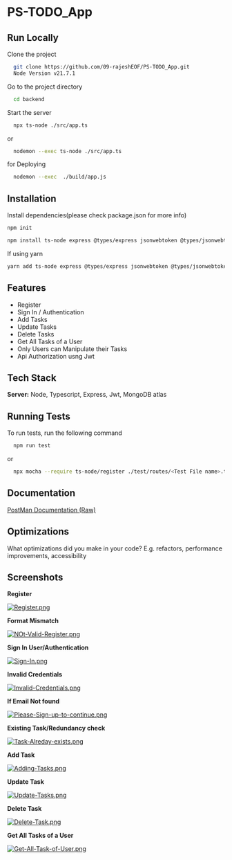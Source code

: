 
# PS-TODO_App




## Run Locally

Clone the project

```bash
  git clone https://github.com/09-rajeshEOF/PS-TODO_App.git
  Node Version v21.7.1
```


Go to the project directory

```bash
  cd backend
```


Start the server

```bash
  npx ts-node ./src/app.ts
```
  or
```bash
  nodemon --exec ts-node ./src/app.ts
```
for Deploying
```bash
  nodemon --exec  ./build/app.js
```


## Installation

Install dependencies(please check package.json for more info)

```bash
npm init

npm install ts-node express @types/express jsonwebtoken @types/jsonwebtoken mocha @types/mocha chai @types/chai supertest @types/supertest mongoose @types/mongoose
```
If using yarn 

```bash
yarn add ts-node express @types/express jsonwebtoken @types/jsonwebtoken mocha @types/mocha chai @types/chai supertest @types/supertest mongoose @types/mongoose
```

    
## Features

- Register
- Sign In / Authentication
- Add Tasks
- Update Tasks
- Delete Tasks
- Get All Tasks of a User
- Only Users can Manipulate their Tasks
- Api Authorization usng Jwt




## Tech Stack


**Server:** Node, Typescript, Express, Jwt, MongoDB atlas 


## Running Tests

To run tests, run the following command

```bash
  npm run test
```
or
```bash
  npx mocha --require ts-node/register ./test/routes/<Test File name>.test.ts
```


## Documentation

[PostMan Documentation (Raw)](https://documenter.getpostman.com/view/34063100/2sA3kUHNYg)


## Optimizations

What optimizations did you make in your code? E.g. refactors, performance improvements, accessibility


## Screenshots

**Register**

[![Register.png](https://i.postimg.cc/HxXyVHDb/Register.png)](https://postimg.cc/wyxvGCBB)

**Format Mismatch**

[![NOt-Valid-Register.png](https://i.postimg.cc/CMJKJdNz/NOt-Valid-Register.png)](https://postimg.cc/dDkvVsgY)

**Sign In User/Authentication**

[![Sign-In.png](https://i.postimg.cc/zfmD3hJP/Sign-In.png)](https://postimg.cc/18H1jfVp)

**Invalid Credentials**

[![Invalid-Credentials.png](https://i.postimg.cc/TPrdbP12/Invalid-Credentials.png)](https://postimg.cc/Y4CBKMQT)

**If Email Not found**

[![Please-Sign-up-to-continue.png](https://i.postimg.cc/FznNvdWp/Please-Sign-up-to-continue.png)](https://postimg.cc/tnPLtTHn)

**Existing Task/Redundancy check**

[![Task-Alreday-exists.png](https://i.postimg.cc/500rVPhc/Task-Alreday-exists.png)](https://postimg.cc/4KDPv14w)

**Add Task**

[![Adding-Tasks.png](https://i.postimg.cc/6TsbCByw/Adding-Tasks.png)](https://postimg.cc/4H51gk6F)

**Update Task**

[![Update-Tasks.png](https://i.postimg.cc/W4fBhL6p/Update-Tasks.png)](https://postimg.cc/06DWB4Bh)

**Delete Task**

[![Delete-Task.png](https://i.postimg.cc/KvMBWns0/Delete-Task.png)](https://postimg.cc/rKqD0tT4)

**Get All Tasks of a User**

[![Get-All-Task-of-User.png](https://i.postimg.cc/mg1X8zQ4/Get-All-Task-of-User.png)](https://postimg.cc/cvZBJJ9k)


 
